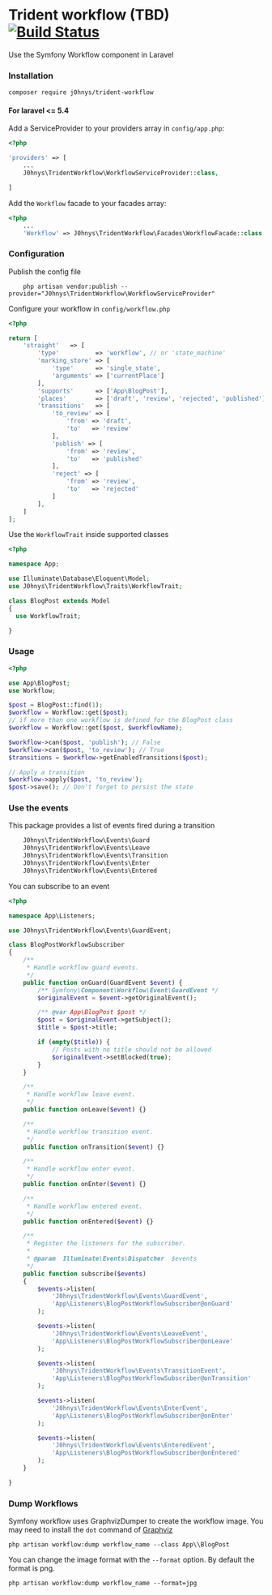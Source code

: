 # Trident workflow (TBD) [![Build Status](https://travis-ci.org/j0hnys/trident-workflow.svg?branch=1.1.2)](https://travis-ci.org/j0hnys/trident-workflow)

Use the Symfony Workflow component in Laravel

### Installation

    composer require j0hnys/trident-workflow

#### For laravel <= 5.4

Add a ServiceProvider to your providers array in `config/app.php`:

```php
<?php

'providers' => [
    ...
    J0hnys\TridentWorkflow\WorkflowServiceProvider::class,

]
```

Add the `Workflow` facade to your facades array:

```php
<?php
    ...
    'Workflow' => J0hnys\TridentWorkflow\Facades\WorkflowFacade::class,
```

### Configuration

Publish the config file

```
    php artisan vendor:publish --provider="J0hnys\TridentWorkflow\WorkflowServiceProvider"
```

Configure your workflow in `config/workflow.php`

```php
<?php

return [
    'straight'   => [
        'type'          => 'workflow', // or 'state_machine'
        'marking_store' => [
            'type'      => 'single_state',
            'arguments' => ['currentPlace']
        ],
        'supports'      => ['App\BlogPost'],
        'places'        => ['draft', 'review', 'rejected', 'published'],
        'transitions'   => [
            'to_review' => [
                'from' => 'draft',
                'to'   => 'review'
            ],
            'publish' => [
                'from' => 'review',
                'to'   => 'published'
            ],
            'reject' => [
                'from' => 'review',
                'to'   => 'rejected'
            ]
        ],
    ]
];
```

Use the `WorkflowTrait` inside supported classes

```php
<?php

namespace App;

use Illuminate\Database\Eloquent\Model;
use J0hnys\TridentWorkflow\Traits\WorkflowTrait;

class BlogPost extends Model
{
  use WorkflowTrait;

}
```
### Usage

```php
<?php

use App\BlogPost;
use Workflow;

$post = BlogPost::find(1);
$workflow = Workflow::get($post);
// if more than one workflow is defined for the BlogPost class
$workflow = Workflow::get($post, $workflowName);

$workflow->can($post, 'publish'); // False
$workflow->can($post, 'to_review'); // True
$transitions = $workflow->getEnabledTransitions($post);

// Apply a transition
$workflow->apply($post, 'to_review');
$post->save(); // Don't forget to persist the state


```

### Use the events
This package provides a list of events fired during a transition

```php
    J0hnys\TridentWorkflow\Events\Guard
    J0hnys\TridentWorkflow\Events\Leave
    J0hnys\TridentWorkflow\Events\Transition
    J0hnys\TridentWorkflow\Events\Enter
    J0hnys\TridentWorkflow\Events\Entered
```

You can subscribe to an event

```php
<?php

namespace App\Listeners;

use J0hnys\TridentWorkflow\Events\GuardEvent;

class BlogPostWorkflowSubscriber
{
    /**
     * Handle workflow guard events.
     */
    public function onGuard(GuardEvent $event) {
        /** Symfony\Component\Workflow\Event\GuardEvent */
        $originalEvent = $event->getOriginalEvent();

        /** @var App\BlogPost $post */
        $post = $originalEvent->getSubject();
        $title = $post->title;

        if (empty($title)) {
            // Posts with no title should not be allowed
            $originalEvent->setBlocked(true);
        }
    }

    /**
     * Handle workflow leave event.
     */
    public function onLeave($event) {}

    /**
     * Handle workflow transition event.
     */
    public function onTransition($event) {}

    /**
     * Handle workflow enter event.
     */
    public function onEnter($event) {}

    /**
     * Handle workflow entered event.
     */
    public function onEntered($event) {}

    /**
     * Register the listeners for the subscriber.
     *
     * @param  Illuminate\Events\Dispatcher  $events
     */
    public function subscribe($events)
    {
        $events->listen(
            'J0hnys\TridentWorkflow\Events\GuardEvent',
            'App\Listeners\BlogPostWorkflowSubscriber@onGuard'
        );

        $events->listen(
            'J0hnys\TridentWorkflow\Events\LeaveEvent',
            'App\Listeners\BlogPostWorkflowSubscriber@onLeave'
        );

        $events->listen(
            'J0hnys\TridentWorkflow\Events\TransitionEvent',
            'App\Listeners\BlogPostWorkflowSubscriber@onTransition'
        );

        $events->listen(
            'J0hnys\TridentWorkflow\Events\EnterEvent',
            'App\Listeners\BlogPostWorkflowSubscriber@onEnter'
        );

        $events->listen(
            'J0hnys\TridentWorkflow\Events\EnteredEvent',
            'App\Listeners\BlogPostWorkflowSubscriber@onEntered'
        );
    }

}
```

### Dump Workflows
Symfony workflow uses GraphvizDumper to create the workflow image. You may need to install the `dot` command of [Graphviz](http://www.graphviz.org/)

    php artisan workflow:dump workflow_name --class App\\BlogPost

You can change the image format with the `--format` option. By default the format is png.

    php artisan workflow:dump workflow_name --format=jpg
